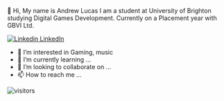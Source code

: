 👋 Hi, My name is Andrew Lucas I am a student at University of Brighton studying Digital Games Development. Currently on a Placement year with GBVI Ltd.

[![Linkedin](https://i.stack.imgur.com/gVE0j.png) LinkedIn](https://www.linkedin.com/in/andrewlucas999/)

- 👀 I’m interested in Gaming, music 
- 🌱 I’m currently learning ...
- 💞️ I’m looking to collaborate on ...
- 📫 How to reach me ...

![visitors](https://visitor-badge.glitch.me/badge?page_id=${AndrewLucas999}.${AndrewLucas999})
<!---
AndrewLucas999/AndrewLucas999 is a ✨ special ✨ repository because its `README.md` (this file) appears on your GitHub profile.
You can click the Preview link to take a look at your changes.
--->
